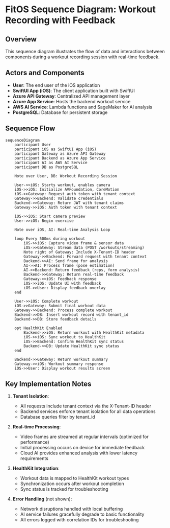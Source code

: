 # FitOS Sequence Diagram: Workout Recording with Feedback

## Overview
This sequence diagram illustrates the flow of data and interactions between components during a workout recording session with real-time feedback.

## Actors and Components
- **User**: The end user of the iOS application
- **SwiftUI App (iOS)**: The client application built with SwiftUI
- **Azure API Gateway**: Centralized API management layer
- **Azure App Service**: Hosts the backend workout service
- **AWS AI Service**: Lambda functions and SageMaker for AI analysis
- **PostgreSQL**: Database for persistent storage

## Sequence Flow

```mermaid
sequenceDiagram
    participant User
    participant iOS as SwiftUI App (iOS)
    participant Gateway as Azure API Gateway
    participant Backend as Azure App Service
    participant AI as AWS AI Service
    participant DB as PostgreSQL

    Note over User, DB: Workout Recording Session
    
    User->>iOS: Starts workout, enables camera
    iOS->>iOS: Initialize AVFoundation, CoreMotion
    iOS->>Gateway: Request auth token with tenant context
    Gateway->>Backend: Validate credentials
    Backend->>Gateway: Return JWT with tenant claims
    Gateway->>iOS: Auth token with tenant context
    
    iOS->>iOS: Start camera preview
    User->>iOS: Begin exercise
    
    Note over iOS, AI: Real-time Analysis Loop
    
    loop Every 500ms during workout
        iOS->>iOS: Capture video frame & sensor data
        iOS->>Gateway: Stream data (POST /workouts/streaming)
        Note right of Gateway: Include X-Tenant-ID header
        Gateway->>Backend: Forward request with tenant context
        Backend->>AI: Send frame for analysis
        AI->>AI: Process frame (pose estimation)
        AI->>Backend: Return feedback (reps, form analysis)
        Backend->>Gateway: Return real-time feedback
        Gateway->>iOS: Feedback response
        iOS->>iOS: Update UI with feedback
        iOS->>User: Display feedback overlay
    end
    
    User->>iOS: Complete workout
    iOS->>Gateway: Submit final workout data
    Gateway->>Backend: Process complete workout
    Backend->>DB: Insert workout record with tenant_id
    Backend->>DB: Store feedback details
    
    opt HealthKit Enabled
        Backend->>iOS: Return workout with HealthKit metadata
        iOS->>iOS: Sync workout to HealthKit
        iOS->>Backend: Confirm HealthKit sync status
        Backend->>DB: Update HealthKit sync status
    end
    
    Backend->>Gateway: Return workout summary
    Gateway->>iOS: Workout summary response
    iOS->>User: Display workout results screen
```

## Key Implementation Notes

1. **Tenant Isolation**:
   - All requests include tenant context via the X-Tenant-ID header
   - Backend services enforce tenant isolation for all data operations
   - Database queries filter by tenant_id

2. **Real-time Processing**:
   - Video frames are streamed at regular intervals (optimized for performance)
   - Initial processing occurs on device for immediate feedback
   - Cloud AI provides enhanced analysis with lower latency requirements

3. **HealthKit Integration**:
   - Workout data is mapped to HealthKit workout types
   - Synchronization occurs after workout completion
   - Sync status is tracked for troubleshooting

4. **Error Handling** (not shown):
   - Network disruptions handled with local buffering
   - AI service failures gracefully degrade to basic functionality
   - All errors logged with correlation IDs for troubleshooting
